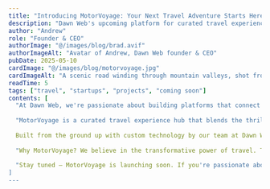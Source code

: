 ```yaml
---
title: "Introducing MotorVoyage: Your Next Travel Adventure Starts Here"
description: "Dawn Web's upcoming platform for curated travel experiences around the globe"
author: "Andrew"
role: "Founder & CEO"
authorImage: "@/images/blog/brad.avif"
authorImageAlt: "Avatar of Andrew, Dawn Web founder & CEO"
pubDate: 2025-05-10
cardImage: "@/images/blog/motorvoyage.jpg"
cardImageAlt: "A scenic road winding through mountain valleys, shot from above"
readTime: 5
tags: ["travel", "startups", "projects", "coming soon"]
contents: [
  "At Dawn Web, we're passionate about building platforms that connect people to possibility. That’s why we’re excited to introduce our newest upcoming project: MotorVoyage — a travel platform designed for those who seek more than just destinations — they seek the journey itself.",
  
  "MotorVoyage is a curated travel experience hub that blends the thrill of discovery with local insight. From self-guided road trips across iconic landscapes to exclusive access to hidden gems, MotorVoyage will empower travelers to take control of their adventures — and love every mile of the way.",
  
  Built from the ground up with custom technology by our team at Dawn Web, MotorVoyage combines stunning design, intuitive usability, and powerful backend functionality. Travelers will be able to search, plan, and book travel experiences seamlessly — all within a platform tailored for mobile and desktop alike.",
  
  "Why MotorVoyage? We believe in the transformative power of travel. This platform is our way of making exploration more accessible, more personalized, and more sustainable. Whether you’re chasing sunsets on coastal highways or exploring mountain passes, MotorVoyage will help you do it better.",
  
  "Stay tuned — MotorVoyage is launching soon. If you're passionate about travel, storytelling, and building community through experience, this is one journey you’ll want to be part of.",
]
---
```

